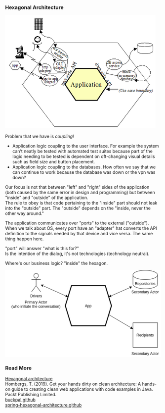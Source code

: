 ### Hexagonal Architecture

![hexagonal architecture](https://github.com/bluething/cleanarchitecture/blob/main/images/Hexagonal-architecture-with-adapters.gif?raw=true)

Problem that we have is _coupling_!  
- Application logic coupling to the user interface. For example the system can’t neatly be tested with automated test suites because part of the logic needing to be tested is dependent on oft-changing visual details such as field size and button placement.  
- Application logic coupling to the databases. How often we say that we can continue to work because the database was down or the vpn was down?

Our focus is not that between "left" and "right" sides of the application (both caused by the same error in design and programming) but between "inside" and "outside" of the application.  
The rule to obey is that code pertaining to the "inside" part should not leak into the "outside" part. The "outside" depends on the "inside, never the other way around."

The application communicates over "ports" to the external ("outside").  
When we talk about OS, every port have an "adapter" hat converts the API definition to the signals needed by that device and vice versa. The same thing happen here.

"port" will answer "what is this for?"  
Is the intention of the dialog, it's not technologies (technology neutral).

Where's our business logic? "inside" the hexagon.

![simplify hexagonal architecture](https://github.com/bluething/cleanarchitecture/blob/main/images/simplifyhexagonalarchitecture.png?raw=true)

### Read More

[Hexagonal architecture](https://alistair.cockburn.us/hexagonal-architecture/)  
Hombergs, T. (2019). Get your hands dirty on clean architecture: A hands-on guide to creating clean web applications with code examples in Java. Packt Publishing Limited.  
[buckpal github](https://github.com/thombergs/buckpal)  
[spring-hexagonal-architecture github](https://github.com/rdelgatte/spring-hexagonal-architecture)